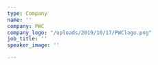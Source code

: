 ```yaml
---
type: Company
name: ''
company: PWC
company_logo: "/uploads/2019/10/17/PWClogo.png"
job_title: ''
speaker_image: ''

---
```

